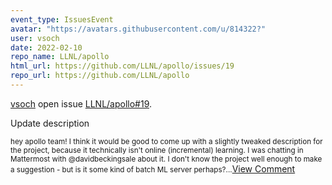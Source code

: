 ```yaml
---
event_type: IssuesEvent
avatar: "https://avatars.githubusercontent.com/u/814322?"
user: vsoch
date: 2022-02-10
repo_name: LLNL/apollo
html_url: https://github.com/LLNL/apollo/issues/19
repo_url: https://github.com/LLNL/apollo
---
```


<a href='https://github.com/vsoch' target='_blank'>vsoch</a> open issue <a href='https://github.com/LLNL/apollo/issues/19' target='_blank'>LLNL/apollo#19</a>.

<p>Update description</p><small>hey apollo team! I think it would be good to come up with a slightly tweaked description for the project, because it technically isn't online (incremental) learning. I was chatting in Mattermost with @davidbeckingsale about it. I don't know the project well enough to make a suggestion - but is it some kind of batch ML server perhaps?...</small><a href='https://github.com/LLNL/apollo/issues/19' target='_blank'>View Comment</a>